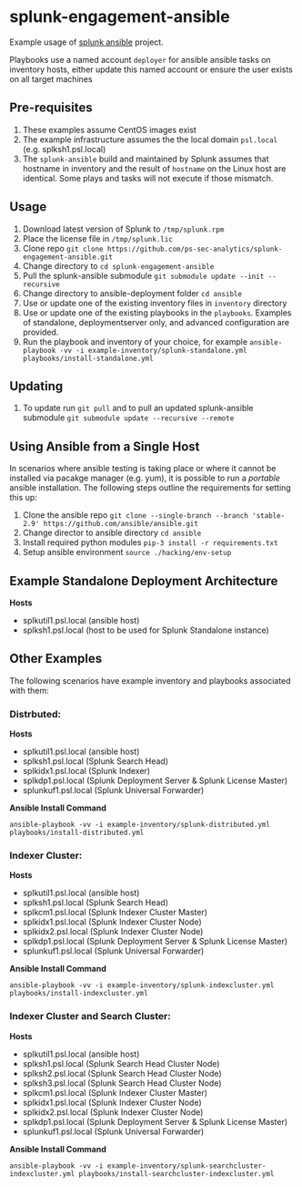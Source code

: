 # splunk-engagement-ansible

Example usage of [splunk ansible](https://github.com/splunk/splunk-ansible) project.

Playbooks use a named account `deployer` for ansible ansible tasks on inventory hosts, either update this named account or ensure the user exists on all target machines

## Pre-requisites

1. These examples assume CentOS images exist
2. The example infrastructure assumes the the local domain `psl.local` (e.g. splksh1.psl.local)
3. The `splunk-ansible` build and maintained by Splunk assumes that hostname in inventory and the result of `hostname` on the Linux host are identical. Some plays and tasks will not execute if those mismatch.

## Usage

1. Download latest version of Splunk to `/tmp/splunk.rpm`
2. Place the license file in `/tmp/splunk.lic`
3. Clone repo `git clone https://github.com/ps-sec-analytics/splunk-engagement-ansible.git`
4. Change directory to `cd splunk-engagement-ansible`
5. Pull the splunk-ansible submodule `git submodule update --init --recursive`
6. Change directory to ansible-deployment folder `cd ansible`
7. Use or update one of the existing inventory files in `inventory` directory
8. Use or update one of the existing playbooks in the `playbooks`. Examples of standalone, deploymentserver only, and advanced configuration are provided.
9. Run the playbook and inventory of your choice, for example `ansible-playbook -vv -i example-inventory/splunk-standalone.yml playbooks/install-standalone.yml`

## Updating

1. To update run `git pull` and to pull an updated splunk-ansible submodule `git submodule update --recursive --remote`

## Using Ansible from a Single Host

In scenarios where ansible testing is taking place or where it cannot be installed via pacakge manager (e.g. yum), it is possible to run a _portable_ ansible installation. The following steps outline the requirements for setting this up:

1. Clone the ansible repo `git clone --single-branch --branch 'stable-2.9' https://github.com/ansible/ansible.git`
2. Change director to ansible directory `cd ansible`
3. Install required python modules `pip-3 install -r requirements.txt`
4. Setup ansible environment `source ./hacking/env-setup`

## Example Standalone Deployment Architecture

**Hosts**
* splkutil1.psl.local (ansible host)
* splksh1.psl.local (host to be used for Splunk Standalone instance)

## Other Examples

The following scenarios have example inventory and playbooks associated with them:

### Distrbuted:

**Hosts** 
* splkutil1.psl.local (ansible host)
* splksh1.psl.local (Splunk Search Head)
* splkidx1.psl.local (Splunk Indexer)
* splkdp1.psl.local (Splunk Deployment Server & Splunk License Master)
* splunkuf1.psl.local (Splunk Universal Forwarder)

**Ansible Install Command**

`ansible-playbook -vv -i example-inventory/splunk-distributed.yml playbooks/install-distributed.yml`

### Indexer Cluster:

**Hosts** 
* splkutil1.psl.local (ansible host)
* splksh1.psl.local (Splunk Search Head)
* splkcm1.psl.local (Splunk Indexer Cluster Master)
* splkidx1.psl.local (Splunk Indexer Cluster Node)
* splkidx2.psl.local (Splunk Indexer Cluster Node)
* splkdp1.psl.local (Splunk Deployment Server & Splunk License Master)
* splunkuf1.psl.local (Splunk Universal Forwarder)

**Ansible Install Command**

`ansible-playbook -vv -i example-inventory/splunk-indexcluster.yml playbooks/install-indexcluster.yml`

### Indexer Cluster and Search Cluster:

**Hosts** 
* splkutil1.psl.local (ansible host)
* splksh1.psl.local (Splunk Search Head Cluster Node)
* splksh2.psl.local (Splunk Search Head Cluster Node)
* splksh3.psl.local (Splunk Search Head Cluster Node)
* splkcm1.psl.local (Splunk Indexer Cluster Master)
* splkidx1.psl.local (Splunk Indexer Cluster Node)
* splkidx2.psl.local (Splunk Indexer Cluster Node)
* splkdp1.psl.local (Splunk Deployment Server & Splunk License Master)
* splunkuf1.psl.local (Splunk Universal Forwarder)

**Ansible Install Command**

`ansible-playbook -vv -i example-inventory/splunk-searchcluster-indexcluster.yml playbooks/install-searchcluster-indexcluster.yml`
